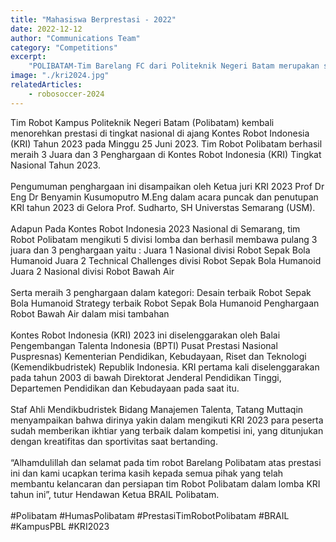 ```yaml
---
title: "Mahasiswa Berprestasi - 2022"
date: 2022-12-12
author: "Communications Team"
category: "Competitions"
excerpt:
    "POLIBATAM-Tim Barelang FC dari Politeknik Negeri Batam merupakan satu-satunya perwakilan Indonesia yang berpartisipasi pada RoboCup 2023 divisi Humanoid League KidSize Soccer Competition."
image: "./kri2024.jpg"
relatedArticles: 
    - robosoccer-2024
---
```

Tim Robot Kampus Politeknik Negeri Batam (Polibatam) kembali menorehkan prestasi di tingkat nasional di ajang Kontes Robot Indonesia (KRI) Tahun 2023 pada Minggu 25 Juni 2023. Tim Robot Polibatam berhasil meraih 3 Juara dan 3 Penghargaan di Kontes Robot Indonesia (KRI) Tingkat Nasional Tahun 2023.
<br/>
<br/>
Pengumuman penghargaan ini disampaikan oleh Ketua juri KRI 2023 Prof Dr Eng Dr Benyamin Kusumoputro M.Eng dalam acara puncak dan penutupan KRI tahun 2023 di Gelora Prof. Sudharto, SH Universtas Semarang (USM).
<br/>
<br/>
Adapun Pada Kontes Robot Indonesia 2023 Nasional di Semarang, tim Robot Polibatam mengikuti 5 divisi lomba dan berhasil membawa pulang 3 juara dan 3 penghargaan yaitu :
Juara 1 Nasional divisi Robot Sepak Bola Humanoid
Juara 2 Technical Challenges divisi Robot Sepak Bola Humanoid
Juara 2 Nasional divisi Robot Bawah Air
<br/>
<br/>
Serta meraih 3 penghargaan dalam kategori:
Desain terbaik Robot Sepak Bola Humanoid
Strategy terbaik Robot Sepak Bola Humanoid
Penghargaan Robot Bawah Air dalam misi tambahan
<br/>
<br/>
Kontes Robot Indonesia (KRI) 2023 ini diselenggarakan oleh Balai Pengembangan Talenta Indonesia (BPTI) Pusat Prestasi Nasional Puspresnas) Kementerian Pendidikan, Kebudayaan, Riset dan Teknologi (Kemendikbudristek) Republik Indonesia. KRI pertama kali diselenggarakan pada tahun 2003 di bawah Direktorat Jenderal Pendidikan Tinggi, Departemen Pendidikan dan Kebudayaan pada saat itu.
<br/>
<br/>
Staf Ahli Mendikbudristek Bidang Manajemen Talenta, Tatang Muttaqin menyampaikan bahwa dirinya yakin dalam mengikuti KRI 2023 para peserta sudah memberikan ikhtiar yang terbaik dalam kompetisi ini, yang ditunjukan dengan kreatifitas dan sportivitas saat bertanding.
<br/>
<br/>
“Alhamdulillah dan selamat pada tim robot Barelang Polibatam atas prestasi ini dan kami ucapkan terima kasih kepada semua pihak yang telah membantu kelancaran dan persiapan tim Robot Polibatam dalam lomba KRI tahun ini”, tutur Hendawan Ketua BRAIL Polibatam.
<br/>
<br/>
#Polibatam #HumasPolibatam #PrestasiTimRobotPolibatam #BRAIL #KampusPBL #KRI2023
